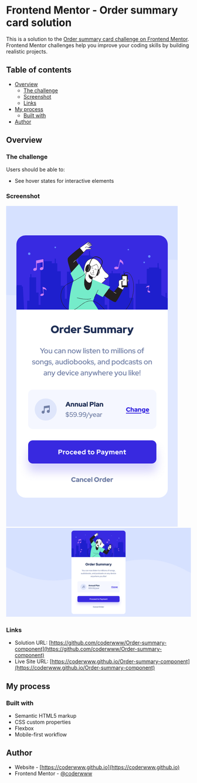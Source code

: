 # Frontend Mentor - Order summary card solution

This is a solution to the [Order summary card challenge on Frontend Mentor](https://www.frontendmentor.io/challenges/order-summary-component-QlPmajDUj). Frontend Mentor challenges help you improve your coding skills by building realistic projects. 

## Table of contents

- [Overview](#overview)
  - [The challenge](#the-challenge)
  - [Screenshot](#screenshot)
  - [Links](#links)
- [My process](#my-process)
  - [Built with](#built-with)
- [Author](#author)

## Overview

### The challenge

Users should be able to:

- See hover states for interactive elements

### Screenshot

![](./screenshots/screenshot-mobile.png) 
![](./screenshots/screenshot-desktop.png)

### Links

- Solution URL: [https://github.com/coderwww/Order-summary-component](https://github.com/coderwww/Order-summary-component)
- Live Site URL: [https://coderwww.github.io/Order-summary-component](https://coderwww.github.io/Order-summary-component)

## My process

### Built with

- Semantic HTML5 markup
- CSS custom properties
- Flexbox
- Mobile-first workflow


## Author

- Website - [https://coderwww.github.io](https://coderwww.github.io)
- Frontend Mentor - [@coderwww](https://www.frontendmentor.io/profile/coderwww)
